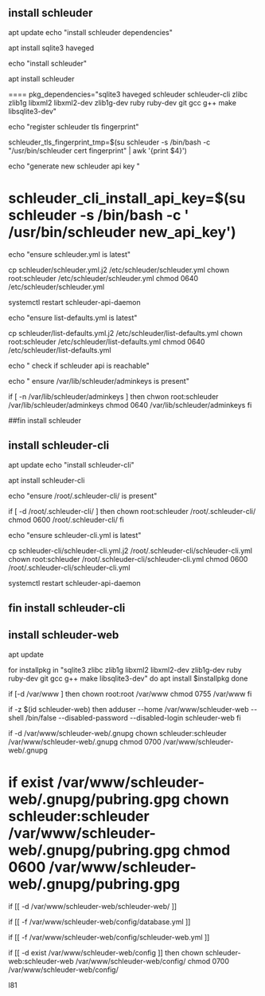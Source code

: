 
## install schleuder
apt update
echo "install schleuder dependencies"

 apt install sqlite3  haveged

echo "install schleuder"

 apt install schleuder

====
pkg_dependencies="sqlite3 haveged schleuder schleuder-cli zlibc zlib1g libxml2 libxml2-dev zlib1g-dev ruby ruby-dev git gcc g++ make libsqlite3-dev"



echo "register schleuder tls fingerprint"

 schleuder_tls_fingerprint_tmp=$(su schleuder -s /bin/bash -c "/usr/bin/schleuder cert fingerprint" | awk '{print $4}')

echo "generate new schleuder api key "

 schleuder_cli_install_api_key=$(su schleuder -s /bin/bash -c ' /usr/bin/schleuder new_api_key')
====


echo "ensure schleuder.yml is latest"

 cp schleuder/schleuder.yml.j2 /etc/schleuder/schleuder.yml
 chown root:schleuder /etc/schleuder/schleuder.yml
 chmod 0640  /etc/schleuder/schleuder.yml

systemctl restart schleuder-api-daemon


echo "ensure list-defaults.yml is latest"

 cp schleuder/list-defaults.yml.j2 /etc/schleuder/list-defaults.yml
 chown root:schleuder  /etc/schleuder/list-defaults.yml
 chmod 0640  /etc/schleuder/list-defaults.yml

echo " check if schleuder api is reachable"

 
echo " ensure /var/lib/schleuder/adminkeys is present"

 if [ -n /var/lib/schleuder/adminkeys ] then
   chwon root:schleuder /var/lib/schleuder/adminkeys
   chmod 0640 /var/lib/schleuder/adminkeys
 fi
 
##fin install schleuder

## install schleuder-cli
apt update
echo "install schleuder-cli"

 apt install schleuder-cli

echo "ensure /root/.schleuder-cli/ is present"

 if [ -d /root/.schleuder-cli/ ] then
   chown root:schleuder /root/.schleuder-cli/
   chmod 0600 /root/.schleuder-cli/
 fi

echo "ensure schleuder-cli.yml is latest"
 
cp schleuder-cli/schleuder-cli.yml.j2  /root/.schleuder-cli/schleuder-cli.yml
   chown root:schleuder /root/.schleuder-cli/schleuder-cli.yml
   chmod 0600 /root/.schleuder-cli/schleuder-cli.yml

systemctl restart schleuder-api-daemon

## fin install schleuder-cli

## install schleuder-web
apt update

for installpkg in  "sqlite3 zlibc zlib1g libxml2 libxml2-dev zlib1g-dev ruby ruby-dev git gcc g++ make libsqlite3-dev" 
do
  apt install $installpkg
done


if [-d  /var/www ] then
   chown root:root /var/www
   chmod 0755 /var/www
 fi

 if -z $(id schleuder-web) then
   adduser --home  /var/www/schleuder-web --shell  /bin/false  --disabled-password --disabled-login schleuder-web
 fi

if -d /var/www/schleuder-web/.gnupg
 chown schleuder:schleuder /var/www/schleuder-web/.gnupg
 chmod 0700 /var/www/schleuder-web/.gnupg

if exist /var/www/schleuder-web/.gnupg/pubring.gpg
 chown schleuder:schleuder /var/www/schleuder-web/.gnupg/pubring.gpg
 chmod 0600  /var/www/schleuder-web/.gnupg/pubring.gpg
====
if [[ -d /var/www/schleuder-web/schleuder-web/ ]]

if [[ -f /var/www/schleuder-web/config/database.yml ]]

if [[ -f /var/www/schleuder-web/config/schleuder-web.yml ]]

if [[ -d exist /var/www/schleuder-web/config ]] then
chown schleuder-web:schleuder-web /var/www/schleuder-web/config/
chmod 0700  /var/www/schleuder-web/config/

l81






